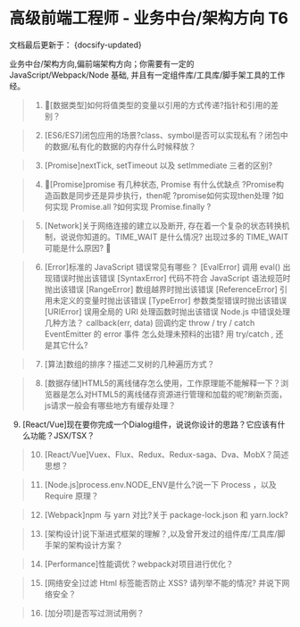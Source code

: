# 高级前端工程师 - 业务中台/架构方向 T6
文档最后更新于： {docsify-updated}

业务中台/架构方向,偏前端架构方向；你需要有一定的 JavaScript/Webpack/Node 基础, 并且有一定组件库/工具库/脚手架工具的工作经。

>1. [数据类型]如何将值类型的变量以引用的方式传递?指针和引用的差别？

>2. [ES6/ES7]闭包应用的场景?class、symbol是否可以实现私有？闭包中的数据/私有化的数据的内存什么时候释放？

>3. [Promise]nextTick, setTimeout 以及 setImmediate 三者的区别?

>4. [Promise]promise 有几种状态, Promise 有什么优缺点 ?Promise构造函数是同步还是异步执行，then呢 ?promise如何实现then处理 ?如何实现 Promise.all ?如何实现 Promise.finally ?

>5. [Network]关于网络连接的建立以及断开, 存在着一个复杂的状态转换机制，说说你知道的。TIME_WAIT 是什么情况? 出现过多的 TIME_WAIT 可能是什么原因? 

>6. [Error]标准的 JavaScript 错误常见有哪些？
    [EvalError] 调用 eval() 出现错误时抛出该错误
    [SyntaxError] 代码不符合 JavaScript 语法规范时抛出该错误
    [RangeError] 数组越界时抛出该错误
    [ReferenceError] 引用未定义的变量时抛出该错误
    [TypeError] 参数类型错误时抛出该错误
    [URIError] 误用全局的 URI 处理函数时抛出该错误
    Node.js 中错误处理几种方法？
    callback(err, data) 回调约定
    throw / try / catch
    EventEmitter 的 error 事件
    怎么处理未预料的出错? 用 try/catch , 还是其它什么?

>7. [算法]数组的排序？描述二叉树的几种遍历方式？

>8. [数据存储]HTML5的离线储存怎么使用，工作原理能不能解释一下？浏览器是怎么对HTML5的离线储存资源进行管理和加载的呢?刷新页面，js请求一般会有哪些地方有缓存处理？

9. [React/Vue]现在要你完成一个Dialog组件，说说你设计的思路？它应该有什么功能？JSX/TSX？

>10. [React/Vue]Vuex、Flux、Redux、Redux-saga、Dva、MobX？简述思想？

>11. [Node.js]process.env.NODE_ENV是什么?说一下 Process ，以及 Require 原理？

>12. [Webpack]npm 与 yarn 对比?关于 package-lock.json 和 yarn.lock?

>13. [架构设计]说下渐进式框架的理解？,以及曾开发过的组件库/工具库/脚手架的架构设计方案？

>14. [Performance]性能调优？webpack对项目进行优化？

>15. [网络安全]过滤 Html 标签能否防止 XSS? 请列举不能的情况? 并说下网络安全？

>16. [加分项]是否写过测试用例？



